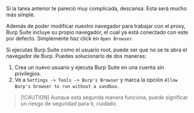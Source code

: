 Si la tarea anterior te pareció muy complicada, descansa. Esta será mucho más simple.

Además de poder modificar nuestro navegador para trabajar con el proxy, Burp Suite incluye su propio navegador, el cual ya está conectado con este por defecto. Simplemente haz click en `Open Browser`.

Si ejecutas Burp Suite como el usuario root, puede ser que no se te abra el navegador de Burp. Puedes solucionarlo de dos maneras:

1. Crea un nuevo usuario y ejecuta Burp Suite en una cuenta sin privilegios.
2. Ve a `Settings -> Tools -> Burp's Browser` y marca la opción `Allow Burp's browser to run without a sandbox`.
   
>[!CAUTION] Aunque esta segunda manera funciona, puede significar un riesgo de seguridad para ti, cuidado.
   
   